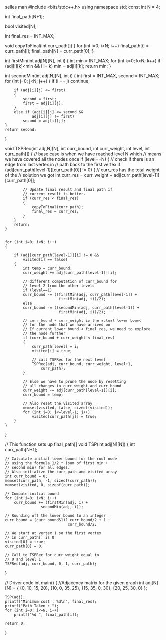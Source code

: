 selles man 
#include <bits/stdc++.h>
using namespace std;
const int N = 4;

int final_path[N+1];

bool visited[N];


int final_res = INT_MAX;

void copyToFinal(int curr_path[])
{
	for (int i=0; i<N; i++)
		final_path[i] = curr_path[i];
	final_path[N] = curr_path[0];
}

int firstMin(int adj[N][N], int i)
{
	int min = INT_MAX;
	for (int k=0; k<N; k++)
		if (adj[i][k]<min && i != k)
			min = adj[i][k];
	return min;
}

int secondMin(int adj[N][N], int i)
{
	int first = INT_MAX, second = INT_MAX;
	for (int j=0; j<N; j++)
	{
		if (i == j)
			continue;

		if (adj[i][j] <= first)
		{
			second = first;
			first = adj[i][j];
		}
		else if (adj[i][j] <= second &&
				adj[i][j] != first)
			second = adj[i][j];
	}
	return second;
}

void TSPRec(int adj[N][N], int curr_bound, int curr_weight,
			int level, int curr_path[])
{
	// base case is when we have reached level N which
	// means we have covered all the nodes once
	if (level==N)
	{
		// check if there is an edge from last vertex in
		// path back to the first vertex
		if (adj[curr_path[level-1]][curr_path[0]] != 0)
		{
			// curr_res has the total weight of the
			// solution we got
			int curr_res = curr_weight +
					adj[curr_path[level-1]][curr_path[0]];

			// Update final result and final path if
			// current result is better.
			if (curr_res < final_res)
			{
				copyToFinal(curr_path);
				final_res = curr_res;
			}
		}
		return;
	}


	for (int i=0; i<N; i++)
	{
		
		if (adj[curr_path[level-1]][i] != 0 &&
			visited[i] == false)
		{
			int temp = curr_bound;
			curr_weight += adj[curr_path[level-1]][i];

			// different computation of curr_bound for
			// level 2 from the other levels
			if (level==1)
			curr_bound -= ((firstMin(adj, curr_path[level-1]) +
							firstMin(adj, i))/2);
			else
			curr_bound -= ((secondMin(adj, curr_path[level-1]) +
							firstMin(adj, i))/2);

			// curr_bound + curr_weight is the actual lower bound
			// for the node that we have arrived on
			// If current lower bound < final_res, we need to explore
			// the node further
			if (curr_bound + curr_weight < final_res)
			{
				curr_path[level] = i;
				visited[i] = true;

				// call TSPRec for the next level
				TSPRec(adj, curr_bound, curr_weight, level+1,
					curr_path);
			}

			// Else we have to prune the node by resetting
			// all changes to curr_weight and curr_bound
			curr_weight -= adj[curr_path[level-1]][i];
			curr_bound = temp;

			// Also reset the visited array
			memset(visited, false, sizeof(visited));
			for (int j=0; j<=level-1; j++)
				visited[curr_path[j]] = true;
		}
	}
}

// This function sets up final_path[]
void TSP(int adj[N][N])
{
	int curr_path[N+1];

	// Calculate initial lower bound for the root node
	// using the formula 1/2 * (sum of first min +
	// second min) for all edges.
	// Also initialize the curr_path and visited array
	int curr_bound = 0;
	memset(curr_path, -1, sizeof(curr_path));
	memset(visited, 0, sizeof(curr_path));

	// Compute initial bound
	for (int i=0; i<N; i++)
		curr_bound += (firstMin(adj, i) +
					secondMin(adj, i));

	// Rounding off the lower bound to an integer
	curr_bound = (curr_bound&1)? curr_bound/2 + 1 :
								curr_bound/2;

	// We start at vertex 1 so the first vertex
	// in curr_path[] is 0
	visited[0] = true;
	curr_path[0] = 0;

	// Call to TSPRec for curr_weight equal to
	// 0 and level 1
	TSPRec(adj, curr_bound, 0, 1, curr_path);
}

// Driver code
int main()
{
	//Adjacency matrix for the given graph
	int adj[N][N] = { {0, 10, 15, 20},
		{10, 0, 35, 25},
		{15, 35, 0, 30},
		{20, 25, 30, 0}
	};

	TSP(adj);
	printf("Minimum cost : %d\n", final_res);
	printf("Path Taken : ");
	for (int i=0; i<=N; i++)
		printf("%d ", final_path[i]);

	return 0;
}




















